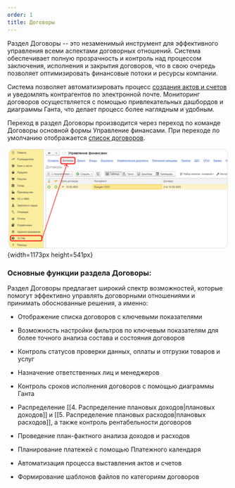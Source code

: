 ```yaml
---
order: 1
title: Договоры
---
```


Раздел Договоры -- это незаменимый инструмент для эффективного управления всеми аспектами договорных отношений. Система обеспечивает полную прозрачность и контроль над процессом заключения, исполнения и закрытия договоров, что в свою очередь позволяет оптимизировать финансовые потоки и ресурсы компании.

Система позволяет автоматизировать процесс [создания актов и счетов](<app://obsidian.md/2. Создание актов и счетов>) и уведомлять контрагентов по электронной почте. Мониторинг договоров осуществляется с помощью привлекательных дашбордов и диаграммы Ганта, что делает процесс более наглядным и удобным.

Переход в раздел Договоры производится через переход по команде Договоры основной формы Управление финансами. При переходе по умолчанию отображается [список договоров](<app://obsidian.md/1. Список договоров>).

![](./_index.png){width=1173px height=541px}

### Основные функции раздела Договоры:

Раздел Договоры предлагает широкий спектр возможностей, которые помогут эффективно управлять договорными отношениями и принимать обоснованные решения, а именно:

-  Отображение списка договоров с ключевыми показателями

-  Возможность настройки фильтров по ключевым показателям для более точного анализа состава и состояния договоров

-  Контроль статусов проверки данных, оплаты и отгрузки товаров и услуг

-  Назначение ответственных лиц и менеджеров

-  Контроль сроков исполнения договоров с помощью диаграммы Ганта

-  Распределение \[\[4. Распределение плановых доходов|плановых доходов\]\] и \[\[5. Распределение плановых расходов|плановых расходов\]\], а также контроль рентабельности договоров

-  Проведение план-фактного анализа доходов и расходов

-  Планирование платежей с помощью Платежного календаря

-  Автоматизация процесса выставления актов и счетов

-  Формирование шаблонов файлов по категориям договоров